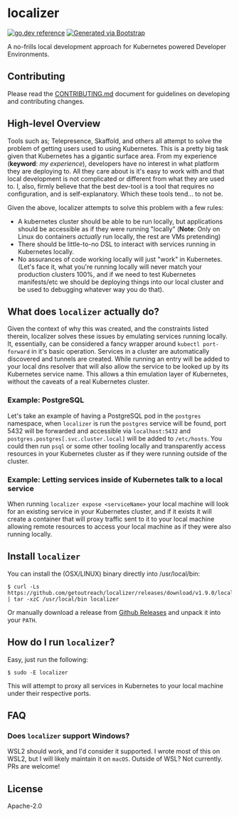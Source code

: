 
# localizer
[![go.dev reference](https://img.shields.io/badge/go.dev-reference-007d9c?logo=go&logoColor=white)](https://pkg.go.dev/github.com/getoutreach/localizer)
[![Generated via Bootstrap](https://img.shields.io/badge/Outreach-Bootstrap-%235951ff)](https://github.com/getoutreach/bootstrap)

A no-frills local development approach for Kubernetes powered Developer Environments.

## Contributing

Please read the [CONTRIBUTING.md](CONTRIBUTING.md) document for guidelines on developing and contributing changes.

## High-level Overview

<!--- Block(overview) -->
Tools such as; Telepresence, Skaffold, and others all attempt to solve the problem of getting users
used to using Kubernetes. This is a pretty big task given that Kubernetes has a gigantic surface
area. From my experience (**keyword**: _my experience_), developers have no interest in what
platform they are deploying to. All they care about is it's easy to work with and that local development is
not complicated or different from what they are used to. I, also, firmly believe that the best dev-tool is
a tool that requires no configuration, and is self-explanatory. Which these tools tend... to not be.

Given the above, localizer attempts to solve this problem with a few rules:

* A kubernetes cluster should be able to be run locally, but applications should be accessible as if
they were running "locally" (**Note**: Only on Linux do containers _actually_ run locally, the rest are VMs pretending)
* There should be little-to-no DSL to interact with services running in Kubernetes locally.
* No assurances of code working locally will just "work" in Kubernetes. (Let's face it, what you're running locally will never match your production clusters 100%, and if we need to test Kubernetes manifests/etc we should be deploying things into our local cluster and be used to debugging whatever way you do that).

## What does `localizer` actually do?

Given the context of why this was created, and the constraints listed therein, localizer solves these issues
by emulating services running locally. It, essentially, can be considered a fancy wrapper around `kubectl port-forward`
in it's basic operation. Services in a cluster are automatically discovered and tunnels are created. While running
an entry will be added to your local dns resolver that will also allow the service to be looked up by its Kubernetes
service name. This allows a thin emulation layer of Kubernetes, without the caveats of a real Kubernetes cluster.

### Example: PostgreSQL

Let's take an example of having a PostgreSQL pod in the `postgres` namespace, when `localizer` is run the `postgres`
service will be found, port 5432 will be forwarded and accessible via `localhost:5432` and `postgres.postgres[.svc.cluster.local]` will be added to `/etc/hosts`. You could then run `psql` or some other tooling locally and transparently access
resources in your Kubernetes cluster as if they were running outside of the cluster.

### Example: Letting services inside of Kubernetes talk to a local service

When running `localizer expose <serviceName>` your local machine will look for an existing service in your
Kubernetes cluster, and if it exists it will create a container that will proxy traffic sent to it to your local machine
allowing remote resources to access your local machine as if they were also running locally.

## Install `localizer`

You can install the (OSX/LINUX) binary directly into /usr/local/bin:
```
$ curl -Ls https://github.com/getoutreach/localizer/releases/download/v1.9.0/localizer_1.9.0_$(uname)_amd64.tar.gz | tar -xzC /usr/local/bin localizer
```

Or manually download a release from [Github Releases](../../releases/latest) and unpack it into your `PATH`.

## How do I run `localizer`?

Easy, just run the following:

```
$ sudo -E localizer
```

This will attempt to proxy all services in Kubernetes to your local machine under their respective ports.

## FAQ

### Does `localizer` support Windows?

WSL2 should work, and I'd consider it supported. I wrote most of this on WSL2, but I will likely maintain it on `macOS`.
Outside of WSL? Not currently. PRs are welcome!

## License

Apache-2.0

<!--- EndBlock(overview) -->
